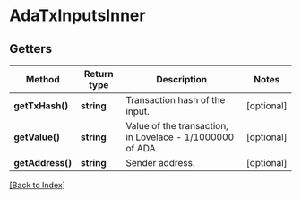# AdaTxInputsInner

## Getters

Method | Return type | Description | Notes
------------ | ------------- | ------------- | -------------
**getTxHash()** | **string** | Transaction hash of the input. | [optional]
**getValue()** | **string** | Value of the transaction, in Lovelace - 1/1000000 of ADA. | [optional]
**getAddress()** | **string** | Sender address. | [optional]

[[Back to Index]](../index.md)
